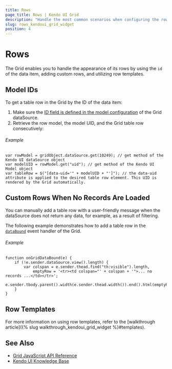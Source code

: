 ```yaml
---
title: Rows
page_title: Rows | Kendo UI Grid
description: "Handle the most common scenarios when configuring the rows behavior of the Kendo UI Grid for jQuery."
slug: rows_kendoui_grid_widget
position: 4
---
```


# Rows

The Grid enables you to handle the appearance of its rows by using the `id` of the data item, adding custom rows, and utilizing row templates.  

## Model IDs

To get a table row in the Grid by the ID of the data item:

1. Make sure the [ID field is defined in the model configuration](/api/javascript/data/model) of the Grid dataSource.
2. Retrieve the row model, the model UID, and the Grid table row consecutively:

###### Example

    var rowModel = gridObject.dataSource.get(10249); // get method of the Kendo UI dataSource object
    var modelUID = rowModel.get("uid"); // get method of the Kendo UI Model object
    var tableRow = $("[data-uid='" + modelUID + "']"); // the data-uid attribute is applied to the desired table row element. This UID is rendered by the Grid automatically.

## Custom Rows When No Records Are Loaded

You can manually add a table row with a user-friendly message when the dataSource does not return any data, for example, as a result of filtering.

The following example demonstrates how to add a table row in the [`dataBound`](/api/javascript/ui/grid/events/databound) event handler of the Grid.

###### Example

    function onGridDataBound(e) {
        if (!e.sender.dataSource.view().length) {
            var colspan = e.sender.thead.find("th:visible").length,
                emptyRow = '<tr><td colspan="' + colspan + '">... no records ...</td></tr>';
            e.sender.tbody.parent().width(e.sender.thead.width()).end().html(emptyRow);
        }
    }

## Row Templates

For more information on using row templates, refer to the [walkthrough article]({% slug walkthrough_kendoui_grid_widget %}#templates).

## See Also

* [Grid JavaScript API Reference](/api/javascript/ui/grid)
* [Kendo UI Knowledge Base](/knowledge-base)
